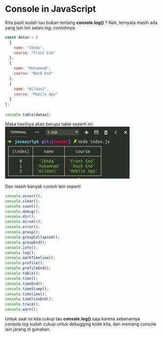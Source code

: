 # Console in JavaScript

Kita pasti sudah tau bukan tentang **console.log()** ? Nah, ternyata masih ada yang lain loh selain _log_, contohnya:

```javascript
const datas = [
  {
    name: "Ikhda",
    course: "Front End"
  },
  {
    name: "Muhammad",
    course: "Back End"
  },
  {
    name: "Wildani",
    course: "Mobile App"
  }
];

console.table(datas);
```

Maka hasilnya akan berupa table seperti ini:
![table](https://github.com/bashocode/javascript/blob/master/second%20week/js/pic/Screenshot%20from%202019-04-07%2013-45-28.png)

Dan masih banyak contoh lain seperti

```javascript
console.assert();
console.clear();
console.count();
console.debug();
console.dir();
console.dirxml();
console.error();
console.group();
console.groupCollapsed();
console.groupEnd();
console.info();
console.log();
console.markTimeline();
console.profile();
console.profileEnd();
console.table();
console.time();
console.timeEnd();
console.timeStamp();
console.timeline();
console.timelineEnd();
console.trace();
console.warn();
```

Untuk saat ini kita cukup tau **console.log()** saja karena sebenarnya console.log sudah cukup untuk debugging kode kita, dan memang console lain jarang di gunakan.
